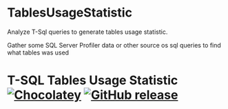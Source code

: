 # TablesUsageStatistic

Analyze T-Sql queries to generate tables usage statistic.

Gather some SQL Server Profiler data or other source os sql queries to find what tables was used 


# T-SQL Tables Usage Statistic  [![Chocolatey](https://img.shields.io/chocolatey/dt/TablesUsageStatistic.svg)](https://chocolatey.org/packages/TablesUsageStatistic/) [![GitHub release](https://img.shields.io/github/release/LKrysik/TablesUsageStatistic.svg)](https://github.com/LKrysik/TablesUsageStatistic/releases) 
